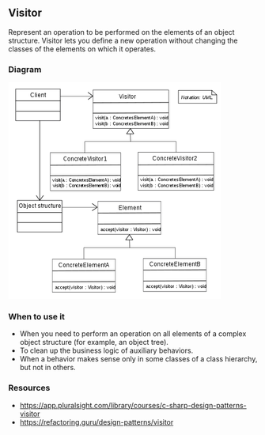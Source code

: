## Visitor

Represent an operation to be performed on the elements of an object structure. Visitor lets you define a new operation without changing the classes of the elements on which it operates.
### Diagram
![image info](./Visitor_design_pattern.svg.png)

### When to use it
* When you need to perform an operation on all elements of a complex object structure (for example, an object tree).
* To clean up the business logic of auxiliary behaviors.
* When a behavior makes sense only in some classes of a class hierarchy, but not in others.

### Resources
* https://app.pluralsight.com/library/courses/c-sharp-design-patterns-visitor
* https://refactoring.guru/design-patterns/visitor
